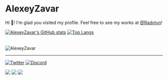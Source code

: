 # AlexeyZavar

Hi 👋! I'm glad you visited my profile. Feel free to see my works at [@Radolyn](https://github.com/Radolyn)!

[![AlexeyZavar's GitHub stats](https://github-readme-stats.vercel.app/api?username=alexeyzavar&show_icons=true&count_private=true&hide=prs)](https://github.com/alexeyzavar/github-readme-stats)
[![Top Langs](https://github-readme-stats.vercel.app/api/top-langs/?username=alexeyzavar&layout=compact)](https://github.com/anuraghazra/github-readme-stats)
<br><br><br>
<img src="https://count.getloli.com/get/@AlexeyZavar?theme=rule34" alt="AlexeyZavar" />

---

[![Twitter](https://img.shields.io/twitter/follow/alexeyzavar?label=Follow%20me%20on%20Twitter%21&logo=twitter&labelColor=F6F6F6&color=5865F2&style=for-the-badge)](https://twitter.com/AlexeyZavar) [![Discord](https://img.shields.io/discord/484025467134017568?label=Join%20Discord%20server%21&logo=discord&labelColor=F6F6F6&color=5865F2&style=for-the-badge)](https://discord.gg/CGFFP2H)

[![](https://img.shields.io/badge/OnePlus-6T-f5010c?style=flat-square&logo=oneplus&logoColor=ffffff)](https://www.oneplus.com/) [![](https://img.shields.io/badge/Windows-11-4e9eee?style=flat-square&logo=windows&logoColor=ffffff)](https://www.microsoft.com/windows/windows-11) [![](https://img.shields.io/badge/OS-Arch%20Linux-33aadd?style=flat-square&logo=arch-linux&logoColor=ffffff)](https://www.archlinux.org/)

